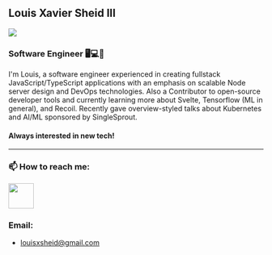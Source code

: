 ## Louis Xavier Sheid III

<img src='https://media-exp1.licdn.com/dms/image/C5603AQE6Rs3KigtAcA/profile-displayphoto-shrink_200_200/0?e=1601510400&v=beta&t=OcB1fsFq42wcSqOqKxlFliLuuyi4DsaMkFuZNXnUN7Q'/>

### Software Engineer 🖥️💻📱

I'm Louis, a software engineer experienced in creating fullstack JavaScript/TypeScript applications with an emphasis on scalable Node server design and DevOps technologies. Also a Contributor to open-source developer tools and currently learning more about Svelte, Tensorflow (ML in general), and Recoil. Recently gave overview-styled talks about Kubernetes and AI/ML sponsored by SingleSprout. 

#### Always interested in new tech!
<hr>

### 📫 How to reach me:

<a href='https://www.linkedin.com/in/louisxsheid.com' target=”_blank”>
<img src='https://lh3.googleusercontent.com/proxy/7unLQ5tlfCpfwICLv2lKuonWUaOlO8FtcHR5jsp7nLgdwO87Ce4JKT31I6dU1OLzmPN9pVvaBSIVGbHJUkwsbPVrVoF1PyFM8T5lmqaigjWuSdF5Jyg' width='50px'/>
</a>

### Email: 
- louisxsheid@gmail.com
<!--
**louisxsheid/louisxsheid** is a ✨ _special_ ✨ repository because its `README.md` (this file) appears on your GitHub profile.

Here are some ideas to get you started:

- 🔭 I’m currently working on ...
- 🌱 I’m currently learning ...
- 👯 I’m looking to collaborate on ...
- 🤔 I’m looking for help with ...
- 💬 Ask me about ...
- 📫 How to reach me: ...
- ⚡ Fun fact: ...
-->
